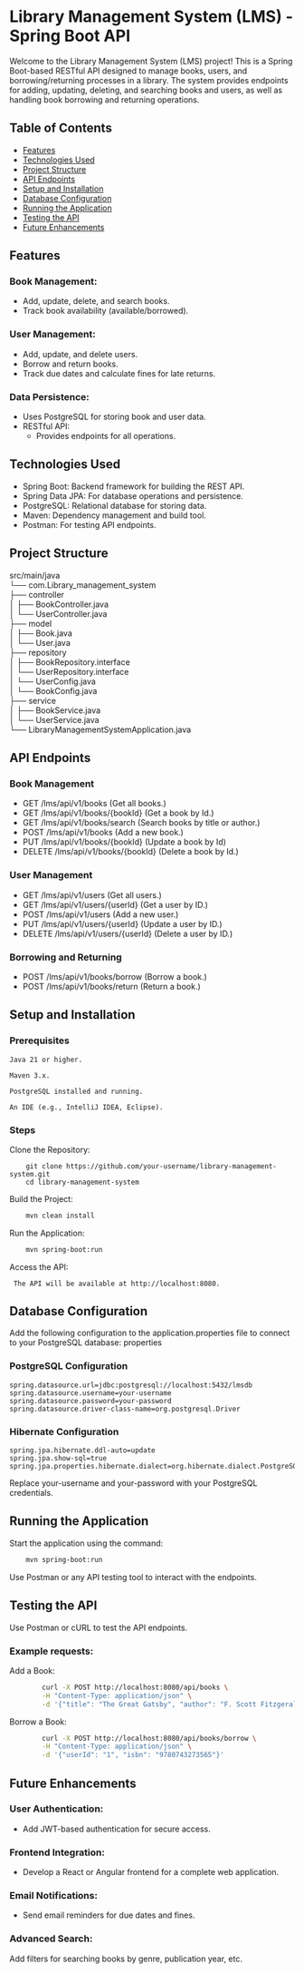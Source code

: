 # Library Management System (LMS) - Spring Boot API

Welcome to the Library Management System (LMS) project! This is a Spring Boot-based RESTful API designed to manage books, users, and borrowing/returning processes in a library. The system provides endpoints for adding, updating, deleting, and searching books and users, as well as handling book borrowing and returning operations.

## Table of Contents

- [Features](#features)
- [Technologies Used]()
- [Project Structure]()
- [API Endpoints]()
- [Setup and Installation]()
- [Database Configuration]()
- [Running the Application]()
- [Testing the API]()
- [Future Enhancements]()

## Features

### Book Management:

- Add, update, delete, and search books.
- Track book availability (available/borrowed).

### User Management:

- Add, update, and delete users.
- Borrow and return books.
- Track due dates and calculate fines for late returns.
### Data Persistence:

- Uses PostgreSQL for storing book and user data.
- RESTful API:
  - Provides endpoints for all operations.

## Technologies Used

- Spring Boot: Backend framework for building the REST API.
- Spring Data JPA: For database operations and persistence.
- PostgreSQL: Relational database for storing data.
- Maven: Dependency management and build tool.
- Postman: For testing API endpoints.

## Project Structure

src/main/java  
└── com.Library_management_system  
├── controller  
│   ├── BookController.java  
│   └── UserController.java  
├── model  
│   ├── Book.java  
│   └── User.java  
├── repository  
│   ├── BookRepository.interface  
│   └── UserRepository.interface  
│   └── UserConfig.java  
│   └── BookConfig.java    
├── service  
│   ├── BookService.java  
│   └── UserService.java  
└── LibraryManagementSystemApplication.java  

## API Endpoints
### Book Management

- GET   /lms/api/v1/books (Get all books.)  
- GET	/lms/api/v1/books/{bookId} (Get a book by Id.) 
- GET	/lms/api/v1/books/search (Search books by title or author.)  
- POST	/lms/api/v1/books	(Add a new book.)    
- PUT	/lms/api/v1/books/{bookId} (Update a book by Id)  
- DELETE /lms/api/v1/books/{bookId} (Delete a book by Id.)  

### User Management
- GET	/lms/api/v1/users	(Get all users.)
- GET	/lms/api/v1/users/{userId}	(Get a user by ID.)
- POST	/lms/api/v1/users	(Add a new user.)
- PUT	/lms/api/v1/users/{userId}	(Update a user by ID.)
- DELETE /lms/api/v1/users/{userId}	(Delete a user by ID.)

### Borrowing and Returning

- POST	/lms/api/v1/books/borrow	(Borrow a book.)
- POST	/lms/api/v1/books/return	(Return a book.)

## Setup and Installation

### Prerequisites

    Java 21 or higher.

    Maven 3.x.

    PostgreSQL installed and running.

    An IDE (e.g., IntelliJ IDEA, Eclipse).

### Steps

Clone the Repository:
```angular2html
    git clone https://github.com/your-username/library-management-system.git
    cd library-management-system
```
Build the Project:
```bash
    mvn clean install
```
Run the Application:
```bash
    mvn spring-boot:run

```
Access the API:

     The API will be available at http://localhost:8080.

## Database Configuration

Add the following configuration to the application.properties file to connect to your PostgreSQL database:
properties

### PostgreSQL Configuration
```angular2html
spring.datasource.url=jdbc:postgresql://localhost:5432/lmsdb
spring.datasource.username=your-username
spring.datasource.password=your-password
spring.datasource.driver-class-name=org.postgresql.Driver
```

### Hibernate Configuration

```angular2html
spring.jpa.hibernate.ddl-auto=update
spring.jpa.show-sql=true
spring.jpa.properties.hibernate.dialect=org.hibernate.dialect.PostgreSQLDialect
```
Replace your-username and your-password with your PostgreSQL credentials.

## Running the Application

Start the application using the command:
```bash
    mvn spring-boot:run
```
Use Postman or any API testing tool to interact with the endpoints.

## Testing the API

Use Postman or cURL to test the API endpoints.

### Example requests:

Add a Book:
```bash
        curl -X POST http://localhost:8080/api/books \
        -H "Content-Type: application/json" \
        -d '{"title": "The Great Gatsby", "author": "F. Scott Fitzgerald", "isbn": "9780743273565"}'
```
Borrow a Book:
```bash
        curl -X POST http://localhost:8080/api/books/borrow \
        -H "Content-Type: application/json" \
        -d '{"userId": "1", "isbn": "9780743273565"}'
```
## Future Enhancements

### User Authentication:

- Add JWT-based authentication for secure access.

###    Frontend Integration:

- Develop a React or Angular frontend for a complete web application.

###  Email Notifications:
- Send email reminders for due dates and fines.
### Advanced Search:
Add filters for searching books by genre, publication year, etc.